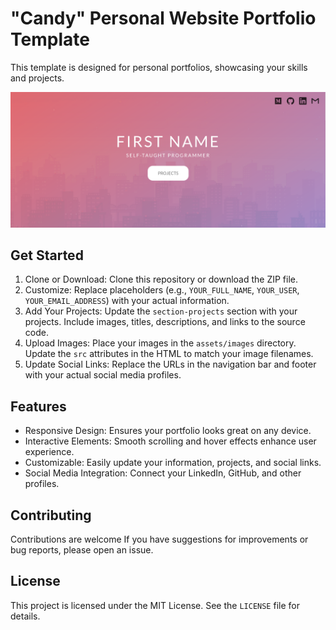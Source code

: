 # "Candy" Personal Website Portfolio Template

This template is designed for personal portfolios, showcasing your skills and projects.

![Personal Page](./README_IMAGE_EXAMPLE.png)

## Get Started

1. Clone or Download: Clone this repository or download the ZIP file.
2. Customize: Replace placeholders (e.g., `YOUR_FULL_NAME`, `YOUR_USER`, `YOUR_EMAIL_ADDRESS`) with your actual information.
3. Add Your Projects: Update the `section-projects` section with your projects. Include images, titles, descriptions, and links to the source code.
4. Upload Images: Place your images in the `assets/images` directory. Update the `src` attributes in the HTML to match your image filenames.
5. Update Social Links: Replace the URLs in the navigation bar and footer with your actual social media profiles.

## Features

- Responsive Design: Ensures your portfolio looks great on any device.
- Interactive Elements: Smooth scrolling and hover effects enhance user experience.
- Customizable: Easily update your information, projects, and social links.
- Social Media Integration: Connect your LinkedIn, GitHub, and other profiles.

## Contributing

Contributions are welcome If you have suggestions for improvements or bug reports, please open an issue.

## License

This project is licensed under the MIT License. See the `LICENSE` file for details.
